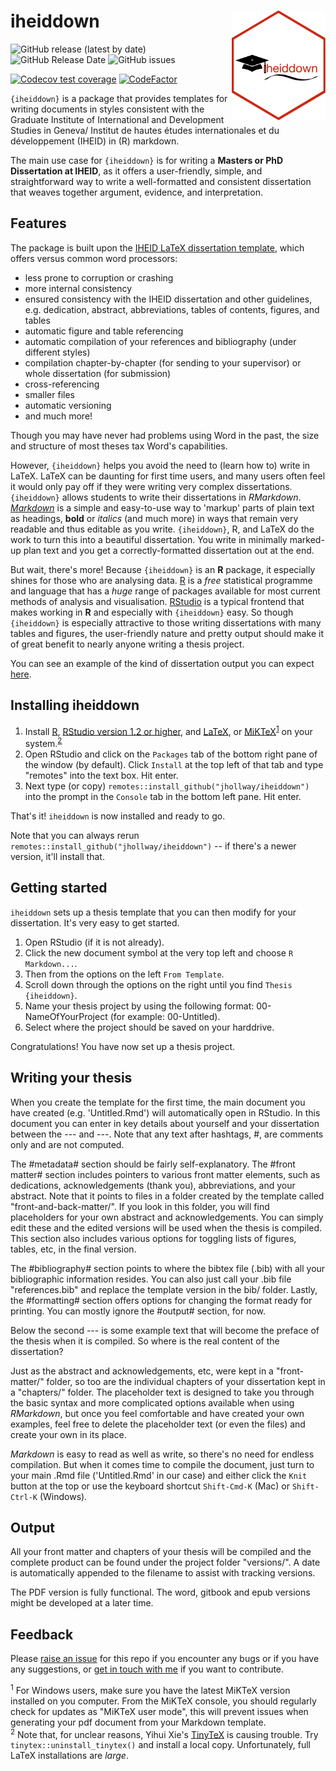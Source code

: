 # iheiddown <img src="inst/iheiddown.png" align="right" width="150"/>

<!-- badges: start -->
![GitHub release (latest by date)](https://img.shields.io/github/v/release/jhollway/iheiddown)
![GitHub Release Date](https://img.shields.io/github/release-date/jhollway/iheiddown)
![GitHub issues](https://img.shields.io/github/issues-raw/jhollway/iheiddown)
<!-- [![HitCount](http://hits.dwyl.com/jhollway/iheiddown.svg)](http://hits.dwyl.com/jhollway/iheiddown) -->
[![Codecov test coverage](https://codecov.io/gh/jhollway/iheiddown/branch/main/graph/badge.svg)](https://codecov.io/gh/jhollway/iheiddown?branch=main)
[![CodeFactor](https://www.codefactor.io/repository/github/jhollway/iheiddown/badge/main)](https://www.codefactor.io/repository/github/jhollway/iheiddown/overview/main)
<!-- ![GitHub All Releases](https://img.shields.io/github/downloads/jhollway/iheiddown/total) -->
<!-- badges: end -->

`{iheiddown}` is a package that provides templates for writing documents
in styles consistent with the Graduate Institute of International and Development Studies in Geneva/
Institut de hautes études internationales et du développement (IHEID)
in (R) markdown.

The main use case for `{iheiddown}` is for writing
a **Masters or PhD Dissertation at IHEID**,
as it offers a user-friendly, simple, and straightforward way
to write a well-formatted and consistent dissertation
that weaves together argument, evidence, and interpretation.

## Features

The package is built upon the [IHEID LaTeX dissertation template](https://github.com/jhollway/iheidmytex),
which offers versus common word processors: 
- less prone to corruption or crashing
- more internal consistency
- ensured consistency with the IHEID dissertation and other guidelines, e.g. dedication, abstract, abbreviations, 
tables of contents, figures, and tables
- automatic figure and table referencing
- automatic compilation of your references and bibliography (under different styles)
- compilation chapter-by-chapter (for sending to your supervisor) or whole dissertation (for submission)
- cross-referencing
- smaller files
- automatic versioning
- and much more!

Though you may have never had problems using Word in the past, 
the size and structure of most theses tax Word's capabilities. 

However, `{iheiddown}` helps you avoid the need to (learn how to) write in LaTeX.
LaTeX can be daunting for first time users, 
and many users often feel it would only pay off if they were writing very complex dissertations.
`{iheiddown}` allows students to write their dissertations in _RMarkdown_.
[_Markdown_](https://www.markdownguide.org) is a simple and easy-to-use way to 'markup' parts of plain text as headings, **bold** or *italics*
(and much more) in ways that remain very readable and thus editable as you write.
`{iheiddown}`, R, and LaTeX do the work to turn this into a beautiful dissertation.
You write in minimally marked-up plan text and you get a correctly-formatted dissertation out at the end.

But wait, there's more!
Because `{iheiddown}` is an **R** package,
it especially shines for those who are analysing data.
[R](https://www.r-project.org) is a *free* statistical programme and language 
that has a *huge* range of packages available for most current methods of analysis and visualisation.
[RStudio](https://rstudio.com) is a typical frontend that makes working in **R**
and especially with `{iheiddown}` easy.
So though `{iheiddown}` is especially attractive to those writing dissertations with many tables and figures,
the user-friendly nature and pretty output should make it of great benefit to nearly anyone writing a thesis project.

You can see an example of the kind of dissertation output you can expect
[here](https://docs.google.com/viewer?url=https://raw.githubusercontent.com/jhollway/iheiddown/main/inst/rmarkdown/templates/thesis/skeleton/versions/IHEIDThesisExample.pdf).

## Installing iheiddown

1. Install [R](https://cran.rstudio.com), [RStudio version 1.2 or higher](https://www.rstudio.com/products/rstudio/download/#download), and [LaTeX](https://www.latex-project.org/get/), or [MiKTeX](https://miktex.org/howto/install-miktex/)<sup>[1](#myfootnote1)</sup> on your system.<sup>[2](#myfootnote2)</sup>
1. Open RStudio and click on the `Packages` tab of the bottom right pane of the window (by default).
Click `Install` at the top left of that tab and type "remotes" into the text box. Hit enter.
1. Next type (or copy) `remotes::install_github("jhollway/iheiddown")` into the prompt in the `Console` tab in the bottom left pane. Hit enter.

That's it! `iheiddown` is now installed and ready to go.

Note that you can always rerun `remotes::install_github("jhollway/iheiddown")` -- if there's a newer version, it'll install that.

## Getting started

`iheiddown` sets up a thesis template that you can then modify for your dissertation.
It's very easy to get started.

1. Open RStudio (if it is not already).
1. Click the new document symbol at the very top left and choose `R Markdown...`. 
1. Then from the options on the left `From Template`. 
1. Scroll down through the options on the right until you find `Thesis   {iheiddown}`.
1. Name your thesis project by using the following format: 00-NameOfYourProject (for example: 00-Untitled).
1. Select where the project should be saved on your harddrive.

Congratulations! You have now set up a thesis project.

## Writing your thesis

When you create the template for the first time, 
the main document you have created (e.g. 'Untitled.Rmd') will automatically open in RStudio.
In this document you can enter in key details about yourself and your dissertation
between the \-\-\- and \-\-\-.
Note that any text after hashtags, \#, are comments only and are not computed. 

The \#metadata\# section should be fairly self-explanatory.
The \#front matter\# section includes pointers to various front matter elements,
such as dedications, acknowledgements (thank you), abbreviations, and your abstract.
Note that it points to files in a folder created by the template 
called "front-and-back-matter/".
If you look in this folder, you will find placeholders for your own
abstract and acknowledgements.
You can simply edit these and the 
edited versions will be used when the thesis is compiled.
This section also includes various options for 
toggling lists of figures, tables, etc, in the final version.

The \#bibliography\# section points to where the bibtex file (.bib) with
all your bibliographic information resides.
You can also just call your .bib file "references.bib" and replace the
template version in the bib/ folder.
Lastly, the \#formatting\# section offers options for changing the format
ready for printing.
You can mostly ignore the \#output\# section, for now.

Below the second \-\-\- is some example text that will become 
the preface of the thesis when it is compiled.
So where is the real content of the dissertation?

Just as the abstract and acknowledgements, etc,
were kept in a "front-matter/" folder,
so too are the individual chapters of your dissertation
kept in a "chapters/" folder.
The placeholder text is designed to take you through the
basic syntax and more complicated options available when
using _RMarkdown_,
but once you feel comfortable and have created your own
examples, feel free to delete the placeholder text
(or even the files) and create your own in its place.

_Markdown_ is easy to read as well as write,
so there's no need for endless compilation.
But when it comes time to compile the document,
just turn to your main .Rmd file ('Untitled.Rmd' in our case)
and either click the `Knit` button at the top
or use the keyboard shortcut `Shift-Cmd-K` (Mac) or `Shift-Ctrl-K` (Windows).

<!-- 
## Knitting individual chapters

To knit an individual chapter without compiling the entire thesis:
1. open the **.Rmd** file of a chapter
2. add a YAML header specifying the output format(s) (e.g. `bookdown::word_document2` for a word document you might want to upload to Google Docs for feedback from collaborators)
3. Click the `knit` button (the output file is then saved in the root folder)

As shown in the sample chapters' YAML headers, to output a single chapter to PDF, use:

```yaml
output:
  bookdown::pdf_document2:
    template: templates/iheiddiss.tex
```
This will format the chapter in the myiheidtex style but without including the front matter (table of contents, abstract, etc)
-->

## Output 

All your front matter and chapters of your thesis will be compiled
and the complete product can be found under the project folder "versions/".
A date is automatically appended to the filename to assist with tracking versions.

The PDF version is fully functional. 
The word, gitbook and epub versions might be developed at a later time.

## Feedback

Please [raise an issue](https://github.com/jhollway/iheiddown/issues) for this repo
if you encounter any bugs or if you have any suggestions,
or [get in touch with me](https://jameshollway.com) if you want to contribute.

<sup><a name="myfootnote1">1</a></sup> For Windows users, make sure you have the latest MiKTeX version installed on you computer. From the MiKTeX console, you should regularly check for updates as "MiKTeX user mode", this will prevent issues when generating your pdf document from your Markdown template.    
<sup><a name="myfootnote2">2</a></sup> Note that, for unclear reasons, Yihui Xie's [TinyTeX](https://yihui.name/tinytex/) is causing trouble. Try `tinytex::uninstall_tinytex()` and install a local copy. Unfortunately, full LaTeX installations are *large*.

